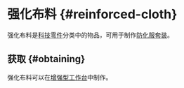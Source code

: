 # 强化布料 {#reinforced-cloth}

强化布料是[科技零件](/Technical-Components)分类中的物品，可用于制作[防化服套装](/Armor#hazmat-suit)。

## 获取 {#obtaining}

强化布料可以在[增强型工作台](/Enhanced-Crafting-Table)中制作。
